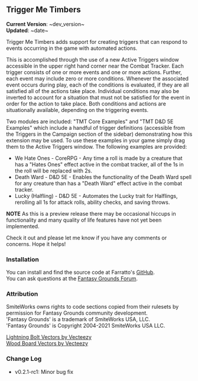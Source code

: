 ## Trigger Me Timbers

**Current Version**: ~dev_version~ \
**Updated**: ~date~

Trigger Me Timbers adds support for creating triggers that can respond to events occurring in the game with automated actions.

This is accomplished through the use of a new Active Triggers window accessible in the upper right hand corner near the Combat Tracker. Each trigger consists of one or more events and one or more actions. Further, each event may include zero or more conditions. Whenever the associated event occurs during play, each of the conditions is evaluated, if they are all satisfied all of the actions take place. Individual conditions may also be inverted to account for a situation that must not be satisfied for the event in order for the action to take place. Both conditions and actions are situationally available, depending on the triggering events.

Two modules are included: "TMT Core Examples" and "TMT D&D 5E Examples" which include a handful of trigger definitions (accessible from the Triggers in the Campaign section of the sidebar) demonstrating how this extension may be used. To use these examples in your game simply drag them to the Active Triggers window. The following examples are provided:

* We Hate Ones - CoreRPG - Any time a roll is made by a creature that has a "Hates Ones" effect active in the combat tracker, all of the 1s in the roll will be replaced with 2s.
* Death Ward - D&D 5E - Enables the functionality of the Death Ward spell for any creature than has a "Death Ward" effect active in the combat tracker.
* Lucky (Halfling) - D&D 5E - Automates the Lucky trait for Halflings, rerolling all 1s for attack rolls, ability checks, and saving throws.

**NOTE** As this is a preview release there may be occasional hiccups in functionality and many quality of life features have not yet been implemented.

Check it out and please let me know if you have any comments or concerns.
Hope it helps!

### Installation

You can install and find the source code at Farratto's [GitHub](https://github.com/Farratto/TriggerMeTimbers/releases). \
You can ask questions at the [Fantasy Grounds Forum](https://www.fantasygrounds.com/forums/showthread.php?73326-Trigger-Me-Timbers).

### Attribution

SmiteWorks owns rights to code sections copied from their rulesets by permission for Fantasy Grounds community development. \
'Fantasy Grounds' is a trademark of SmiteWorks USA, LLC. \
'Fantasy Grounds' is Copyright 2004-2021 SmiteWorks USA LLC.

<a href="https://www.vecteezy.com/free-vector/lightning-bolt">Lightning Bolt Vectors by Vecteezy</a> \
<a href="https://www.vecteezy.com/free-vector/wood-board">Wood Board Vectors by Vecteezy</a>

### Change Log

* v0.2.1-rc1: Minor bug fix


